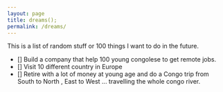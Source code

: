 ```yaml
---
layout: page
title: dreams();
permalink: /dreams/
---
```


This is a list of random stuff or 100 things I want to do in the future.

- [] Build a company that help  100 young congolese to get remote jobs.
- [] Visit 10 different country in Europe
- [] Retire with a lot of money at young age and do a Congo trip from South to North , East to West ... travelling the whole congo river.
